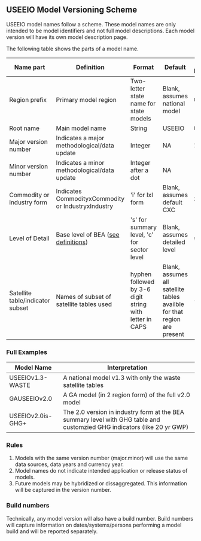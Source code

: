 ## USEEIO Model Versioning Scheme

USEEIO model names follow a scheme.
These model names are only intended to be model identifiers and not full model descriptions.
Each model version will have its own model description page.

The following table shows the parts of a model name.

|Name part | Definition | Format | Default| Part Example|
|---|---|---|---|---|
|Region prefix | Primary model region | Two-letter state name for state models| Blank, assumes national model| `GA`|
|Root name | Main model name |String| USEEIO | `USEEIO`|
|Major version number | Indicates a major methodological/data update | Integer | NA | `1`|
|Minor version number | Indicates a minor methodological/data update | Integer after a dot| NA| `.1`|
|Commodity or industry form| Indicates CommodityxCommodity or IndustryxIndustry | 'i' for IxI form | Blank, assumes default CXC| `i`|
|Level of Detail | Base level of BEA ([see definitions](https://www.bea.gov/sites/default/files/methodologies/industry_primer.pdf#page=17)) | 's' for summary level, 'c' for sector level | Blank, assumes detailed level| `s`|
|Satellite table/indicator subset | Names of subset of satellite tables used | hyphen followed by 3-6 digit string with letter in CAPS | Blank, assumes all satellite tables availble for that region are present| `-GHG`

### Full Examples

|Model Name|Interpretation|
|---|---|
|USEEIOv1.3-WASTE|A national model v1.3 with only the waste satellite tables|
|GAUSEEIOv2.0|A GA model (in 2 region form) of the full v2.0 model|
|USEEIOv2.0is-GHG+|The 2.0 version in industry form at the BEA summary level with GHG table and customzied GHG indicators (like 20 yr GWP)|

### Rules

1. Models with the same version number (major.minor) will use the same data sources, data years and currency year.
2. Model names do not indicate intended application or release status of models.
3. Future models may be hybridized or dissaggregated. This information will be captured in the version number.

### Build numbers
Technically, any model version will also have a build number. Build numbers will capture information on dates/systems/persons performing a model build and will be reported separately.







